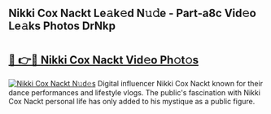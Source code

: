 ## Nikki Cox Nackt Le𝚊k𝚎d N𝚞𝚍e - Part-a8c Vid𝚎o Le𝚊ks Photos DrNkp

# <h2><a href="http://fb8fn8.evod.top/?m=Nikki+Cox+Nackt">🔗 👉🔴 Nikki Cox Nackt Vid𝚎o Ph𝚘t𝚘s</a></h2>

[![Nikki Cox Nackt N𝚞d𝚎s](https://i.imgur.com/8V9OHl7.gif)](http://fb8fn8.evod.top/?m=Nikki+Cox+Nackt)
Digital influencer Nikki Cox Nackt known for their dance performances and lifestyle vlogs. The public's fascination with Nikki Cox Nackt personal life has only added to his mystique as a public figure. 
